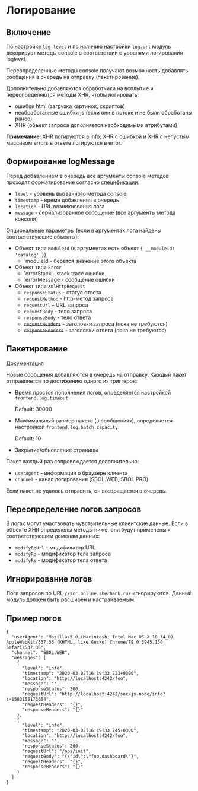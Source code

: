 # Логирование

## Включение

По настройке `log.level` и по наличию настройки `log.url`
модуль декорирует методы console в соответствии
с уровнями логирования loglevel.

Переопределенные методы console получают возможность добавлять
сообщения в очередь на отправку (пакетирование).

Дополнительно добавляются обработчики на всплытие и переопределяются
методы XHR, чтобы логировать:
* ошибки html (загрузка картинок, скриптов)
* необработанные ошибки js (если они в потоке и не были обработаны ранее)
* XHR (объект запроса дополняется необходимыми атрибутами)

__Примечание__: XHR логируются в info; XHR с ошибкой и XHR
с непустым массивом errors в ответе логируются в error.

## Формирование logMessage

Перед добавлением в очередь все аргументы console методов
проходят форматирование согласно [спецификации](https://sbtatlas.sigma.sbrf.ru/wiki/display/~16727342/PL+Front+global+logger+-+proposal).

* `level` - уровень вызванного метода console
* `timestamp` - время добавления в очередь
* `location` - URL возникновения лога
* `message` - сериализованное сообщение (все аргументы метода консоли)

Опциональные параметры
(если в аргументах лога найдены соответствующие объекты):

* Объект типа `ModuleId` (в аргументах есть объект `{ __moduleId: 'catalog' }`)
  * `moduleId - берется значение этого объекта
* Объект типа `Error`
  * `errorStack - stack trace ошибки
  * `errorMessage - сообщение ошибки
* Объект типа `XmlHttpRequest`
  * `responseStatus` - статус ответа
  * `requestMethod` - http-метод запроса
  * `requestUrl` - URL запроса
  * `requestBody` - тело запроса
  * `responseBody` - тело ответа
  * ~~`requestHeaders`~~ - заголовки запроса (пока не требуются)
  * ~~`responseHeaders`~~ - заголовки ответа (пока не требуются)

## Пакетирование

[Документация](https://sbtatlas.sigma.sbrf.ru/wiki/pages/viewpage.action?pageId=1781601040)

Новые сообщения добавляются в очередь на отправку.
Каждый пакет отправляется по достижению одного из триггеров:

* Время простоя пополнения логов,
  определяется настройкой `frontend.log.timeout`

  Default: 30000

* Максимальный размер пакета (в сообщениях),
  определяется настройкой `frontend.log.batch.capacity`

  Default: 10

* Закрытие/обновление страницы

Пакет каждый раз сопровождается дополнительно:
* `userAgent` - информация о браузере клиента
* `channel` - канал логирования (SBOL.WEB, SBOL.PRO)

Если пакет не удалось отправить, он возвращается в очередь.

## Переопределение логов запросов

В логах могут участвовать чувствительные клиентские данные.
Если в объекте XHR определены методы ниже, они будут применены
к соответствующим доменам данных:

* `modifyRqUrl` - модификатор URL
* `modifyRq` - модификатор тела запроса
* `modifyRs` - модификатор тела ответа

## Игнорирование логов

Логи запросов по URL `//scr.online.sberbank.ru/` игнорируются.
Данный модуль должен быть расширен и настраиваемым.

## Пример логов
```
{
  "userAgent": "Mozilla/5.0 (Macintosh; Intel Mac OS X 10_14_0) AppleWebKit/537.36 (KHTML, like Gecko) Chrome/79.0.3945.130 Safari/537.36",
  "channel": "SBOL.WEB",
  "messages": [
    {
      "level": "info",
      "timestamp": "2020-03-02T16:19:33.723+0300",
      "location": "http://localhost:4242/foo",
      "message": "",
      "responseStatus": 200,
      "requestUrl": "http://localhost:4242/sockjs-node/info?t=1583155173654",
      "requestHeaders": "{}",
      "responseHeaders": "{}"
    },
    {
      "level": "info",
      "timestamp": "2020-03-02T16:19:33.745+0300",
      "location": "http://localhost:4242/foo",
      "message": "",
      "responseStatus": 200,
      "requestUrl": "/api/init",
      "requestBody": "{\"id\":\"foo.dashboard\"}",
      "requestHeaders": "{}",
      "responseHeaders": "{}"
    }
  ]
}
```
